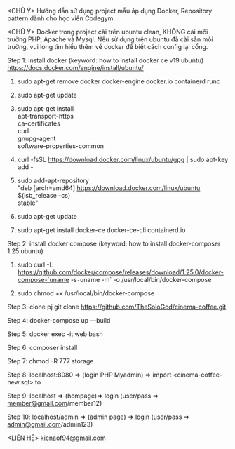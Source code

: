 <CHÚ Ý> Hướng dẫn sử dụng project mẫu áp dụng Docker, Repository pattern dành cho học viên Codegym.

<CHÚ Ý> Docker trong project cài trên ubuntu clean, KHÔNG cài môi trường PHP, Apache và Mysql.
Nếu sử dụng trên ubuntu đã cài sẵn môi trường, vui lòng tìm hiểu thêm về docker để biết cách config lại cổng.

Step 1: install docker (keyword: how to install docker ce v19 ubuntu)
https://docs.docker.com/engine/install/ubuntu/

1. sudo apt-get remove docker docker-engine docker.io containerd runc

2. sudo apt-get update

3. sudo apt-get install \
apt-transport-https \
ca-certificates \
curl \
gnupg-agent \
software-properties-common

4. curl -fsSL https://download.docker.com/linux/ubuntu/gpg | sudo apt-key add -

5. sudo add-apt-repository \
"deb [arch=amd64] https://download.docker.com/linux/ubuntu \
$(lsb_release -cs) \
stable"

6. sudo apt-get update

7. sudo apt-get install docker-ce docker-ce-cli containerd.io

Step 2: install docker compose (keyword: how to install docker-composer 1.25 ubuntu)

1. sudo curl -L https://github.com/docker/compose/releases/download/1.25.0/docker-compose-`uname -s`-`uname -m` -o /usr/local/bin/docker-compose

2. sudo chmod +x /usr/local/bin/docker-compose

Step 3: clone pj
git clone https://github.com/TheSoloGod/cinema-coffee.git

Step 4: docker-compose up —build

Step 5: docker exec -it web bash

Step 6: composer install

Step 7: chmod -R 777 storage

Step 8: localhost:8080 => (login PHP Myadmin) => import <cinema-coffee-new.sql> to <cinema-coffee>

Step 9: localhost => (hompage)=> login (user/pass => member@gmail.com/member12)

Step 10: localhost/admin => (admin page) => login (user/pass => admin@gmail.com/admin123)

<LIÊN HỆ> kienaof94@gmail.com
